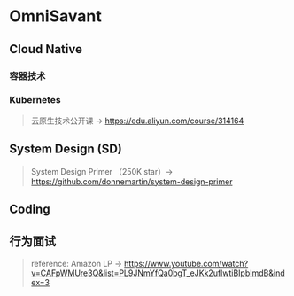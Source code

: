 # OmniSavant

## Cloud Native
### 容器技术
### Kubernetes

> 云原生技术公开课 -> https://edu.aliyun.com/course/314164

## System Design (SD)

> System Design Primer （250K star）-> https://github.com/donnemartin/system-design-primer

## Coding

## 行为面试

> reference: Amazon LP -> https://www.youtube.com/watch?v=CAFpWMUre3Q&list=PL9JNmYfQa0bgT_eJKk2uflwtiBIpbImdB&index=3
